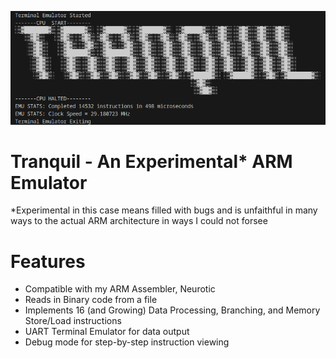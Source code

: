 ![tranquil header](Tranquil-Header.png)
# Tranquil - An Experimental* ARM Emulator
*Experimental in this case means filled with bugs and is unfaithful in many ways to the actual ARM architecture in ways I could not forsee
# Features
- Compatible with my ARM Assembler, Neurotic
- Reads in Binary code from a file
- Implements 16 (and Growing) Data Processing, Branching, and Memory Store/Load instructions
- UART Terminal Emulator for data output
- Debug mode for step-by-step instruction viewing